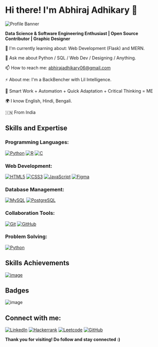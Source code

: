 # Hi there! I'm Abhiraj Adhikary 👋

![Profile Banner](https://example.com/your-banner-image) <!-- Add your banner image URL here -->

**Data Science & Software Engineering Enthusiast | Open Source Contributor | Graphic Designer**

🌱 I'm currently learning about: Web Development (Flask) and MERN.

💬 Ask me about Python / SQL / Web Dev / Designing / Anything.

📫 How to reach me: abhirajadhikary06@gmail.com

⚡ About me: I'm a BackBencher with Lil Intelligence.

💪 Smart Work + Automation + Quick Adaptation + Critical Thinking = ME

🌍 I know English, Hindi, Bengali.

🇮🇳 From India

## Skills and Expertise

### Programming Languages:
[![Python](https://img.shields.io/badge/Python-3776AB?style=for-the-badge&logo=python&logoColor=white)](https://www.python.org/)
[![R](https://img.shields.io/badge/R-276DC3?style=for-the-badge&logo=r&logoColor=white)](https://www.r-project.org/)
[![C](https://img.shields.io/badge/C-A8B9CC?style=for-the-badge&logo=c&logoColor=white)](https://en.wikipedia.org/wiki/C_(programming_language))

### Web Development:
[![HTML5](https://img.shields.io/badge/HTML5-E34F26?style=for-the-badge&logo=html5&logoColor=white)](https://developer.mozilla.org/en-US/docs/Web/HTML)
[![CSS3](https://img.shields.io/badge/CSS3-1572B6?style=for-the-badge&logo=css3&logoColor=white)](https://developer.mozilla.org/en-US/docs/Web/CSS)
[![JavaScript](https://img.shields.io/badge/JavaScript-F7DF1E?style=for-the-badge&logo=javascript&logoColor=black)](https://developer.mozilla.org/en-US/docs/Web/JavaScript)
[![Figma](https://img.shields.io/badge/Figma-F24E1E?style=for-the-badge&logo=figma&logoColor=white)](https://www.figma.com/)

### Database Management:
[![MySQL](https://img.shields.io/badge/MySQL-4479A1?style=for-the-badge&logo=mysql&logoColor=white)](https://www.mysql.com/)
[![PostgreSQL](https://img.shields.io/badge/PostgreSQL-336791?style=for-the-badge&logo=postgresql&logoColor=white)](https://www.postgresql.org/)


### Collaboration Tools:
[![Git](https://img.shields.io/badge/Git-F05032?style=for-the-badge&logo=git&logoColor=white)](https://git-scm.com/)
[![GitHub](https://img.shields.io/badge/GitHub-181717?style=for-the-badge&logo=github&logoColor=white)](https://github.com/)

### Problem Solving:
[![Python](https://img.shields.io/badge/Python-3776AB?style=for-the-badge&logo=python&logoColor=white)](https://www.python.org/)

## Skills Achievements

[![image](https://github.com/abhirajadhikary06/abhirajadhikary06/assets/171187625/7a35ae27-b058-4913-9660-e84910bb1b35)](https://www.hackerrank.com/abhirajadhikary1)


## Badges
![image](https://github.com/abhirajadhikary06/abhirajadhikary06/assets/171187625/aa49d230-ad3e-44a4-9f2c-7ed930427e5e)



## Connect with me:

[![LinkedIn](https://img.shields.io/badge/LinkedIn-0077B5?style=for-the-badge&logo=linkedin&logoColor=white)](https://www.linkedin.com/in/abhirajadhikary06)
[![Hackerrank](https://img.shields.io/badge/Hackerrank-2EC866?style=for-the-badge&logo=hackerrank&logoColor=white)](https://www.hackerrank.com/profile/abhirajadhikary1)
[![Leetcode](https://img.shields.io/badge/Leetcode-FFA116?style=for-the-badge&logo=leetcode&logoColor=black)](https://leetcode.com/u/0vz9vQHr2y/)
[![GitHub](https://img.shields.io/badge/GitHub-181717?style=for-the-badge&logo=github&logoColor=white)](https://github.com/abhirajadhikary06)

**Thank you for visiting! Do follow and stay connected :)**
